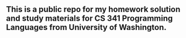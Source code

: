 ## This is a public repo for my homework solution and study materials for CS 341 Programming Languages from University of Washington. 
